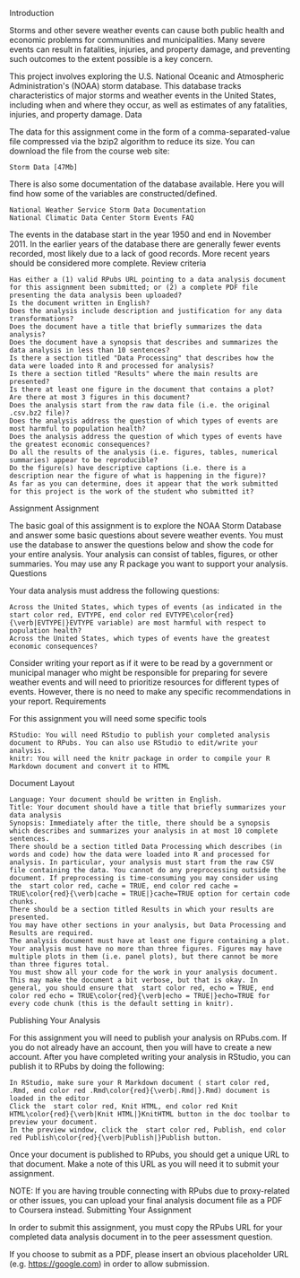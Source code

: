 Introduction

Storms and other severe weather events can cause both public health and economic problems for communities and municipalities. Many severe events can result in fatalities, injuries, and property damage, and preventing such outcomes to the extent possible is a key concern.

This project involves exploring the U.S. National Oceanic and Atmospheric Administration's (NOAA) storm database. This database tracks characteristics of major storms and weather events in the United States, including when and where they occur, as well as estimates of any fatalities, injuries, and property damage.
Data

The data for this assignment come in the form of a comma-separated-value file compressed via the bzip2 algorithm to reduce its size. You can download the file from the course web site:

    Storm Data [47Mb]

There is also some documentation of the database available. Here you will find how some of the variables are constructed/defined.

    National Weather Service Storm Data Documentation
    National Climatic Data Center Storm Events FAQ

The events in the database start in the year 1950 and end in November 2011. In the earlier years of the database there are generally fewer events recorded, most likely due to a lack of good records. More recent years should be considered more complete.
Review criteria

    Has either a (1) valid RPubs URL pointing to a data analysis document for this assignment been submitted; or (2) a complete PDF file presenting the data analysis been uploaded?
    Is the document written in English?
    Does the analysis include description and justification for any data transformations?
    Does the document have a title that briefly summarizes the data analysis?
    Does the document have a synopsis that describes and summarizes the data analysis in less than 10 sentences?
    Is there a section titled "Data Processing" that describes how the data were loaded into R and processed for analysis?
    Is there a section titled "Results" where the main results are presented?
    Is there at least one figure in the document that contains a plot?
    Are there at most 3 figures in this document?
    Does the analysis start from the raw data file (i.e. the original .csv.bz2 file)?
    Does the analysis address the question of which types of events are most harmful to population health?
    Does the analysis address the question of which types of events have the greatest economic consequences?
    Do all the results of the analysis (i.e. figures, tables, numerical summaries) appear to be reproducible?
    Do the figure(s) have descriptive captions (i.e. there is a description near the figure of what is happening in the figure)?
    As far as you can determine, does it appear that the work submitted for this project is the work of the student who submitted it?

Assignment
Assignment

The basic goal of this assignment is to explore the NOAA Storm Database and answer some basic questions about severe weather events. You must use the database to answer the questions below and show the code for your entire analysis. Your analysis can consist of tables, figures, or other summaries. You may use any R package you want to support your analysis.
Questions

Your data analysis must address the following questions:

    Across the United States, which types of events (as indicated in the  start color red, EVTYPE, end color red EVTYPE\color{red}{\verb|EVTYPE|}EVTYPE variable) are most harmful with respect to population health?
    Across the United States, which types of events have the greatest economic consequences?

Consider writing your report as if it were to be read by a government or municipal manager who might be responsible for preparing for severe weather events and will need to prioritize resources for different types of events. However, there is no need to make any specific recommendations in your report.
Requirements

For this assignment you will need some specific tools

    RStudio: You will need RStudio to publish your completed analysis document to RPubs. You can also use RStudio to edit/write your analysis.
    knitr: You will need the knitr package in order to compile your R Markdown document and convert it to HTML

Document Layout

    Language: Your document should be written in English.
    Title: Your document should have a title that briefly summarizes your data analysis
    Synopsis: Immediately after the title, there should be a synopsis which describes and summarizes your analysis in at most 10 complete sentences.
    There should be a section titled Data Processing which describes (in words and code) how the data were loaded into R and processed for analysis. In particular, your analysis must start from the raw CSV file containing the data. You cannot do any preprocessing outside the document. If preprocessing is time-consuming you may consider using the  start color red, cache = TRUE, end color red cache = TRUE\color{red}{\verb|cache = TRUE|}cache=TRUE option for certain code chunks.
    There should be a section titled Results in which your results are presented.
    You may have other sections in your analysis, but Data Processing and Results are required.
    The analysis document must have at least one figure containing a plot.
    Your analysis must have no more than three figures. Figures may have multiple plots in them (i.e. panel plots), but there cannot be more than three figures total.
    You must show all your code for the work in your analysis document. This may make the document a bit verbose, but that is okay. In general, you should ensure that  start color red, echo = TRUE, end color red echo = TRUE\color{red}{\verb|echo = TRUE|}echo=TRUE for every code chunk (this is the default setting in knitr).

Publishing Your Analysis

For this assignment you will need to publish your analysis on RPubs.com. If you do not already have an account, then you will have to create a new account. After you have completed writing your analysis in RStudio, you can publish it to RPubs by doing the following:

    In RStudio, make sure your R Markdown document ( start color red, .Rmd, end color red .Rmd\color{red}{\verb|.Rmd|}.Rmd) document is loaded in the editor
    Click the  start color red, Knit HTML, end color red Knit HTML\color{red}{\verb|Knit HTML|}KnitHTML button in the doc toolbar to preview your document.
    In the preview window, click the  start color red, Publish, end color red Publish\color{red}{\verb|Publish|}Publish button.

Once your document is published to RPubs, you should get a unique URL to that document. Make a note of this URL as you will need it to submit your assignment.

NOTE: If you are having trouble connecting with RPubs due to proxy-related or other issues, you can upload your final analysis document file as a PDF to Coursera instead.
Submitting Your Assignment

In order to submit this assignment, you must copy the RPubs URL for your completed data analysis document in to the peer assessment question.

If you choose to submit as a PDF, please insert an obvious placeholder URL (e.g. https://google.com) in order to allow submission.
